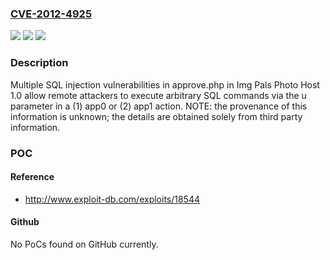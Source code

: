 ### [CVE-2012-4925](https://cve.mitre.org/cgi-bin/cvename.cgi?name=CVE-2012-4925)
![](https://img.shields.io/static/v1?label=Product&message=n%2Fa&color=blue)
![](https://img.shields.io/static/v1?label=Version&message=n%2Fa&color=blue)
![](https://img.shields.io/static/v1?label=Vulnerability&message=n%2Fa&color=brighgreen)

### Description

Multiple SQL injection vulnerabilities in approve.php in Img Pals Photo Host 1.0 allow remote attackers to execute arbitrary SQL commands via the u parameter in a (1) app0 or (2) app1 action.  NOTE: the provenance of this information is unknown; the details are obtained solely from third party information.

### POC

#### Reference
- http://www.exploit-db.com/exploits/18544

#### Github
No PoCs found on GitHub currently.

